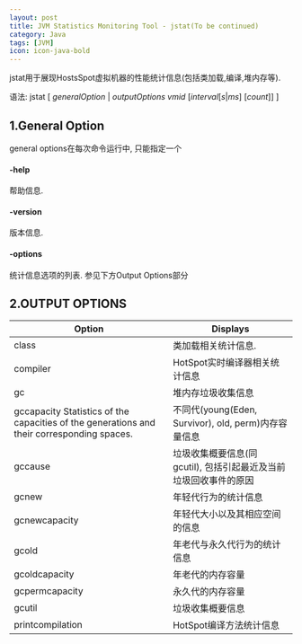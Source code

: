 ```yaml
---
layout: post
title: JVM Statistics Monitoring Tool - jstat(To be continued)
category: Java
tags: [JVM]
icon: icon-java-bold
---
```

jstat用于展现HostsSpot虚拟机器的性能统计信息(包括类加载,编译,堆内存等).

语法: jstat [ *generalOption* | *outputOptions vmid* [*interval*[*s*|*ms*] [*count*]] ]



## 1.General Option
general options在每次命令运行中, 只能指定一个
#### -help
帮助信息.
#### -version
版本信息.
#### -options
统计信息选项的列表. 参见下方Output Options部分

## 2.OUTPUT OPTIONS
<table>
  <thead>
    <tr>
      <th>Option</th>
      <th>Displays</th>
    </tr>
  </thead>
  <tbody>
    <tr>
      <td>class</td>
      <td>类加载相关统计信息.</td>
    </tr>
    <tr>
      <td>compiler</td>
      <td>HotSpot实时编译器相关统计信息</td>
    </tr>
    <tr>
      <td>gc</td>
      <td>堆内存垃圾收集信息</td>
    </tr>
    <tr>
      <td>gccapacity  Statistics of the capacities of the generations and their corresponding spaces.</td>
      <td>不同代(young(Eden, Survivor), old, perm)内存容量信息</td>
    </tr>
    <tr>
      <td>gccause</td>
      <td>垃圾收集概要信息(同 gcutil), 包括引起最近及当前垃圾回收事件的原因</td>
    </tr>
    <tr>
      <td>gcnew</td>
      <td>年轻代行为的统计信息</td>
    </tr>
    <tr>
      <td>gcnewcapacity</td>
      <td>年轻代大小以及其相应空间的信息</td>
    </tr>
    <tr>
      <td>gcold</td>
      <td>年老代与永久代行为的统计信息</td>
    </tr>
    <tr>
      <td>gcoldcapacity</td>
      <td>年老代的内存容量</td>
    </tr>
    <tr>
      <td>gcpermcapacity</td>
      <td>永久代的内存容量</td>
    </tr>
    <tr>
      <td>gcutil</td>
      <td>垃圾收集概要信息</td>
    </tr>
    <tr>
      <td>printcompilation</td>
      <td>HotSpot编译方法统计信息</td>
    </tr>
  </tbody>
</table>